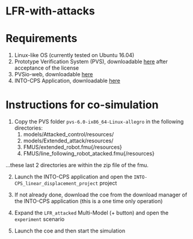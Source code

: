 # LFR-with-attacks

# Requirements
 1. Linux-like OS (currently tested on Ubuntu 16.04)
 2. Prototype Verification System (PVS), downloadable [here](http://pvs.csl.sri.com/cgi-bin/downloadlic.cgi?file=pvs-6.0-ix86_64-Linux-allegro.tgz) after acceptance of the license
 3. PVSio-web, downloadable [here](https://github.com/pvsioweb/pvsio-web)
 4. INTO-CPS Application, downloadable [here](https://github.com/INTO-CPS-Association/into-cps-application/releases/download/v4.0.0/into-cps-app-4.0.0-linux-x64.zip)
 
# Instructions for co-simulation

 1. Copy the PVS folder `pvs-6.0-ix86_64-Linux-allegro` in the following directories:
    1. models/Attacked_control/resources/
    2. models/Extended_attack/resources/
    3. FMUS/extended_robot.fmu{/resources}
    4. FMUS/line_following_robot_atacked.fmu{/resources}
    
...these last 2 directories are within the zip file of the fmu.

 2. Launch the INTO-CPS application and open the `INTO-CPS_linear_displacement_project` project

 3. If not already done, download the coe from the download manager of the INTO-CPS application (this is a one time only operation)

 4. Expand the `LFR_attacked` Multi-Model (+ button) and open the `experiment` scenario

 5. Launch the coe and then start the simulation
